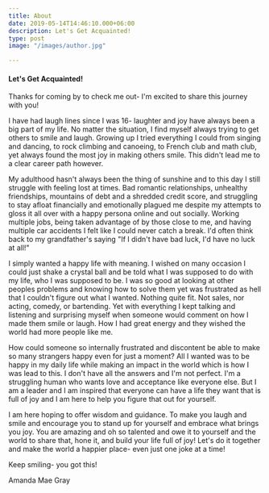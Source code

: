 ```yaml
---
title: About
date: 2019-05-14T14:46:10.000+06:00
description: Let's Get Acquainted!
type: post
image: "/images/author.jpg"

---
```

#### Let's Get Acquainted!

Thanks for coming by to check me out- I'm excited to share this journey with you!

I have had laugh lines since I was 16- laughter and joy have always been a big part of my life. No matter the situation, I find myself always trying to get others to smile and laugh. Growing up I tried everything I could from singing and dancing, to rock climbing and canoeing, to French club and math club, yet always found the most joy in making others smile. This didn't lead me to a clear career path however.

My adulthood hasn't always been the thing of sunshine and to this day I still struggle with feeling lost at times. Bad romantic relationships, unhealthy friendships, mountains of debt and a shredded credit score, and struggling to stay afloat financially and emotionally plagued me despite my attempts to gloss it all over with a happy persona online and out socially. Working multiple jobs, being taken advantage of by those close to me, and having multiple car accidents I felt like I could never catch a break. I'd often think back to my grandfather's saying "If I didn't have bad luck, I'd have no luck at all!"

I simply wanted a happy life with meaning. I wished on many occasion I could just shake a crystal ball and be told what I was supposed to do with my life, who I was supposed to be. I was so good at looking at other peoples problems and knowing how to solve them yet was frustrated as hell that I couldn't figure out what I wanted. Nothing quite fit. Not sales, nor acting, comedy, or bartending. Yet with everything I kept talking and listening and surprising myself when someone would comment on how I made them smile or laugh. How I had great energy and they wished the world had more people like me.

How could someone so internally frustrated and discontent be able to make so many strangers happy even for just a moment? All I wanted was to be happy in my daily life while making an impact in the world which is how I was lead to this. I don't have all the answers and I'm not perfect. I'm a struggling human who wants love and acceptance like everyone else. But I am a leader and I am inspired that everyone can have a life they want that is full of joy and I am here to help you figure that out for yourself.

I am here hoping to offer wisdom and guidance. To make you laugh and smile and encourage you to stand up for yourself and embrace what brings you joy. You are amazing and oh so talented and owe it to yourself and the world to share that, hone it, and build your life full of joy! Let's do it together and make the world a happier place- even just one joke at a time!

Keep smiling- you got this!

Amanda Mae Gray